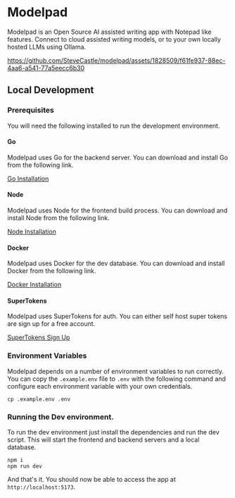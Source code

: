 # Modelpad

Modelpad is an Open Source AI assisted writing app with Notepad like features. Connect to cloud assisted writing models, or to your own locally hosted LLMs using Ollama.

https://github.com/SteveCastle/modelpad/assets/1828509/f61fe937-88ec-4aa6-a541-77a5eecc6b30

## Local Development

### Prerequisites

You will need the following installed to run the development environment.

#### Go

Modelpad uses Go for the backend server. You can download and install Go from the following link.

[Go Installation](https://go.dev/doc/install)

#### Node

Modelpad uses Node for the frontend build process. You can download and install Node from the following link.

[Node Installation](https://nodejs.org/en/download/package-manager)

#### Docker

Modelpad uses Docker for the dev database. You can download and install Docker from the following link.

[Docker Installation](https://docs.docker.com/engine/install/)

#### SuperTokens

Modelpad uses SuperTokens for auth. You can either self host super tokens are sign up for a free account.

[SuperTokens Sign Up](https://supertokens.com/)

### Environment Variables

Modelpad depends on a number of environment variables to run correctly. You can copy the `.example.env` file to `.env` with the following command and configure each environment variable with your own credentials.

```
cp .example.env .env
```

### Running the Dev environment.

To run the dev environment just install the dependencies and run the dev script. This will start the frontend and backend servers and a local database.

```
npm i
npm run dev
```

And that's it. You should now be able to access the app at `http://localhost:5173`.
